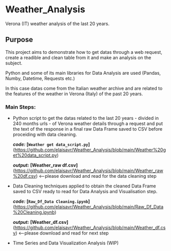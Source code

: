 # **Weather_Analysis**
Verona (IT) weather analysis of the last 20 years. 
 
## **Purpose**
This project aims to demonstrate how to get datas through a web request, create a readible and clean table from it and make an analysis on the subject.

Python and some of its main libraries for Data Analysis are used (Pandas, Numby, Datetime, Requests etc.)

In this case datas come from the Italian weather archive and are related to the features of the weather in Verona (Italy) of the past 20 years.

### **Main Steps:**
- Python script to get the datas related to the last 20 years - divided in 240 months urls - of Verona weather details through a request and put the text of the response in a final raw Data Frame saved to CSV before proceiding with data cleaning.

    ***code:*** **[`Weather get data_script.py`]**(https://github.com/elaisavr/Weather_Analysis/blob/main/Weather%20get%20data_script.py)
    
    ***output:*** **[Weather_raw df.csv]**(https://github.com/elaisavr/Weather_Analysis/blob/main/Weather_raw%20df.csv) <--please download and read for the data cleaning step

- Data Cleaning techniques applied to obtain the cleaned Data Frame saved to CSV ready to read for Data Analysis and Visualisation step.
    
    ***code:*** **[`Raw_Df_Data Cleaning.ipynb`]**(https://github.com/elaisavr/Weather_Analysis/blob/main/Raw_Df_Data%20Cleaning.ipynb)
    
    ***output:*** **[Weather_df.csv]**(https://github.com/elaisavr/Weather_Analysis/blob/main/Weather_df.csv) <--please download and read for next step

- Time Series and Data Visualization Analysis (WIP)

